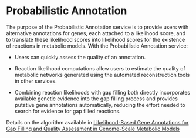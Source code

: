 Probabilistic Annotation
========================

The purpose of the Probabilistic Annotation service is to provide users with
alternative annotations for genes, each attached to a likelihood score, and to
translate these likelihood scores into likelihood scores for the existence of
reactions in metabolic models.  With the Probabilistic Annotation service:

* Users can quickly assess the quality of an annotation.

* Reaction likelihood computations allow users to estimate the quality of
  metabolic networks generated using the automated reconstruction tools in
  other services.

* Combining reaction likelihoods with gap filling both directly incorporates
  available genetic evidence into the gap filling process and provides putative
  gene annotations automatically, reducing the effort needed to search for
  evidence for gap filled reactions.

Details on the algorithm available in [Likelihood-Based Gene Annotations
for Gap Filling and Quality Assessment in Genome-Scale Metabolic
Models](http://journals.plos.org/ploscompbiol/article?id=10.1371/journal.pcbi.1003882)

